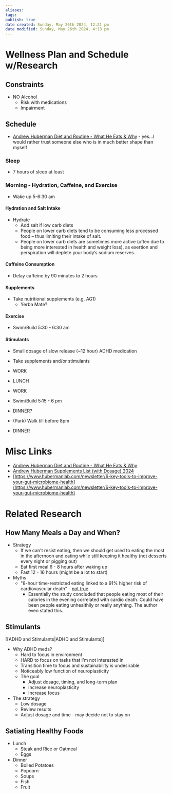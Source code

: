```yaml
---
aliases: 
tags: 
publish: true
date created: Sunday, May 26th 2024, 12:21 pm
date modified: Sunday, May 26th 2024, 4:13 pm
---
```


# Wellness Plan and Schedule w/Research
## Constraints
- NO Alcohol
	- Risk with medications
	- Impairment

## Schedule
- [Andrew Huberman Diet and Routine - What He Eats & Why](https://fastlifehacks.com/andrew-huberman-diet-and-routine/) - yes...I would rather trust someone else who is in much better shape than myself
### Sleep
- 7 hours of sleep at least
### Morning - Hydration, Caffeine, and Exercise
- Wake up 5-6:30 am

#### Hydration and Salt Intake
- Hydrate 
	- Add salt if low carb diets
	- People on lower carb diets tend to be consuming less processed food – thus limiting their intake of salt.
	- People on lower carb diets are sometimes more active (often due to being more interested in health and weight loss), as exertion and perspiration will deplete your body’s sodium reserves.

#### Caffeine Consumption
- Delay caffeine by 90 minutes to 2 hours

#### Supplements
- Take nutritional supplements (e.g. AG1)
	- Yerba Mate?

#### Exercise
- Swim/Build 5:30 - 6:30 am

#### Stimulants
- Small dosage of slow release (~12 hour) ADHD medication

- Take supplements and/or stimulants
- WORK

- LUNCH

- WORK
- Swim/Build 5:15 - 6 pm
- DINNER?

- (Park) Walk till before 8pm

- DINNER

# Misc Links
- [Andrew Huberman Diet and Routine - What He Eats & Why](https://fastlifehacks.com/andrew-huberman-diet-and-routine/)
- [Andrew Huberman Supplements List (with Dosage) 2024](https://fastlifehacks.com/andrew-huberman-supplements-list/)
- [https://www.hubermanlab.com/newsletter/6-key-tools-to-improve-your-gut-microbiome-health](https://www.hubermanlab.com/newsletter/6-key-tools-to-improve-your-gut-microbiome-health)
# Related Research
## How Many Meals a Day and When?
- Strategy
	- If we can't resist eating, then we should get used to eating the most in the afternoon and eating while still keeping it healthy (not desserts every night or pigging out)
	- Eat first meal 6 - 8 hours after waking up
	- Fast 12 - 16 hours (might be a lot to start)
- Myths
	- "8-hour time-restricted eating linked to a 91% higher risk of cardiovascular death" - [not true](https://www.youtube.com/watch?v=GspirekMLqg&t=40s)
		- Essentially the study concluded that people eating most of their calories in the evening correlated with cardio death.  Could have been people eating unhealthily or really anything. The author even stated this.
## Stimulants
[[ADHD and Stimulants|ADHD and Stimulants]]

- Why ADHD meds?
	- Hard to focus in environment
	- HARD to focus on tasks that I'm not interested in
	- Transition time to focus and sustainability is undesirable
	- Noticeably low function of neuroplasticity
	- The goal
		- Adjust dosage, timing, and long-term plan
		- Increase neuroplasticity
		- Increase focus
- The strategy
	- Low dosage
	- Review results
	- Adjust dosage and time - may decide not to stay on
## Satiating Healthy Foods
- Lunch
    - Steak and Rice or Oatmeal
    - Eggs
- Dinner
    - Boiled Potatoes
    - Popcorn
    - Soups
    - Fish
    - Fruit